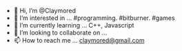 - 👋 Hi, I’m @Claymored
- 👀 I’m interested in ... #programming. #bitburner. #games
- 🌱 I’m currently learning ... C++, Javascript
- 💞️ I’m looking to collaborate on ...
- 📫 How to reach me ... claymored@gmail.com

<!---
Claymored/Claymored is a ✨ special ✨ repository because its `README.md` (this file) appears on your GitHub profile.
You can click the Preview link to take a look at your changes.
--->
